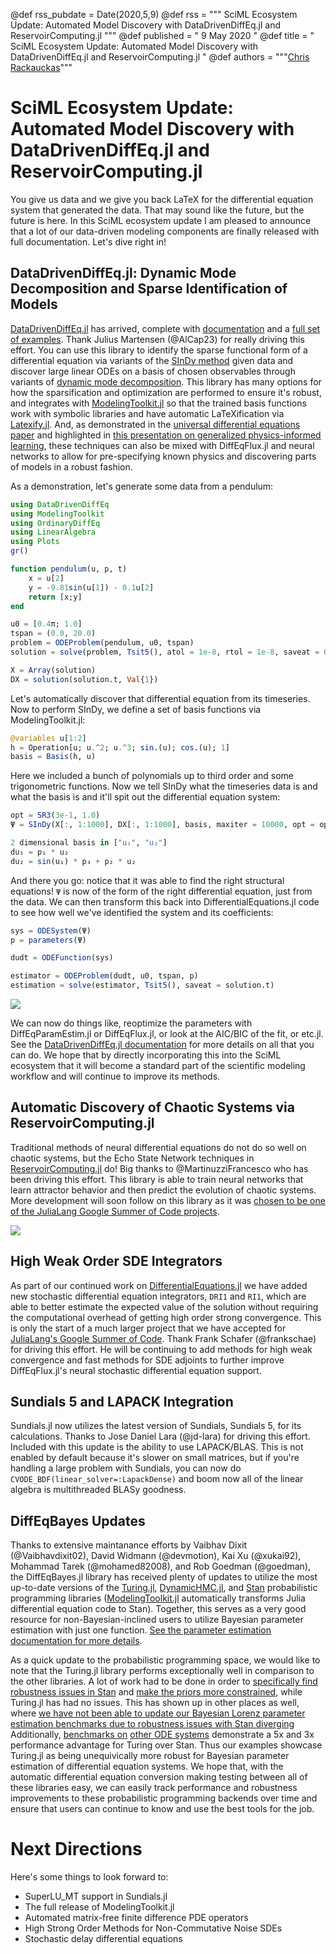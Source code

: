 ﻿@def rss_pubdate = Date(2020,5,9)
@def rss = """ SciML Ecosystem Update: Automated Model Discovery with DataDrivenDiffEq.jl and ReservoirComputing.jl """
@def published = " 9 May 2020 "
@def title = " SciML Ecosystem Update: Automated Model Discovery with DataDrivenDiffEq.jl and ReservoirComputing.jl "
@def authors = """<a href="https://github.com/ChrisRackauckas">Chris Rackauckas</a>"""  

# SciML Ecosystem Update: Automated Model Discovery with DataDrivenDiffEq.jl and ReservoirComputing.jl

You give us data and we give you back LaTeX for the differential equation system
that generated the data. That may sound like the future, but the future is here.
In this SciML ecosystem update I am pleased to announce that a lot of our
data-driven modeling components are finally released with full documentation.
Let's dive right in!

## DataDrivenDiffEq.jl: Dynamic Mode Decomposition and Sparse Identification of Models

[DataDrivenDiffEq.jl](https://github.com/SciML/DataDrivenDiffEq.jl) has arrived, complete with [documentation](https://datadriven.sciml.ai/dev/)
and a [full set of examples](https://github.com/SciML/DataDrivenDiffEq.jl/tree/master/examples).
Thank Julius Martensen (@AlCap23) for really driving this effort.
You can use this library to identify the sparse functional form of a differential
equation via variants of the [SInDy method](https://www.pnas.org/content/113/15/3932)
given data and discover large linear ODEs on a basis of chosen observables through
variants of [dynamic mode decomposition](https://en.wikipedia.org/wiki/Dynamic_mode_decomposition).
This library has many options for how the sparsification and optimization are
performed to ensure it's robust, and integrates with
[ModelingToolkit.jl](https://github.com/SciML/ModelingToolkit.jl) so that the
trained basis functions work with symbolic libraries and have automatic
LaTeXification via [Latexify.jl](https://github.com/korsbo/Latexify.jl). And,
as demonstrated in the [universal differential equations paper](https://arxiv.org/abs/2001.04385)
and highlighted in [this presentation on generalized physics-informed learning](https://www.youtube.com/watch?v=SEhMWkgcTOI),
these techniques can also be mixed with DiffEqFlux.jl and neural networks to
allow for pre-specifying known physics and discovering parts of models in a
robust fashion.

As a demonstration, let's generate some data from a pendulum:

```julia
using DataDrivenDiffEq
using ModelingToolkit
using OrdinaryDiffEq
using LinearAlgebra
using Plots
gr()

function pendulum(u, p, t)
    x = u[2]
    y = -9.81sin(u[1]) - 0.1u[2]
    return [x;y]
end

u0 = [0.4π; 1.0]
tspan = (0.0, 20.0)
problem = ODEProblem(pendulum, u0, tspan)
solution = solve(problem, Tsit5(), atol = 1e-8, rtol = 1e-8, saveat = 0.001)

X = Array(solution)
DX = solution(solution.t, Val{1})
```

Let's automatically discover that differential equation from its timeseries.
Now to perform SInDy, we define a set of basis functions via ModelingToolkit.jl:

```julia
@variables u[1:2]
h = Operation[u; u.^2; u.^3; sin.(u); cos.(u); 1]
basis = Basis(h, u)
```

Here we included a bunch of polynomials up to third order and some trigonometric
functions. Now we tell SInDy what the timeseries data is and what the basis is
and it'll spit out the differential equation system:

```julia
opt = SR3(3e-1, 1.0)
Ψ = SInDy(X[:, 1:1000], DX[:, 1:1000], basis, maxiter = 10000, opt = opt, normalize = true)
```

```julia
2 dimensional basis in ["u₁", "u₂"]
du₁ = p₁ * u₂
du₂ = sin(u₁) * p₃ + p₂ * u₂
```

And there you go: notice that it was able to find the right structural equations!
`Ψ` is now of the form of the right differential equation, just from the data.
We can then transform this back into DifferentialEquations.jl code to see how
well we've identified the system and its coefficients:

```julia
sys = ODESystem(Ψ)
p = parameters(Ψ)

dudt = ODEFunction(sys)

estimator = ODEProblem(dudt, u0, tspan, p)
estimation = solve(estimator, Tsit5(), saveat = solution.t)
```

![](https://user-images.githubusercontent.com/1814174/81472998-c9e67880-91c9-11ea-919b-b712f17abc80.png)

We can now do things like, reoptimize the parameters with DiffEqParamEstim.jl
or DiffEqFlux.jl, or look at the AIC/BIC of the fit, or etc.jl. See the
[DataDrivenDiffEq.jl documentation](https://datadriven.sciml.ai/dev/) for
more details on all that you can do. We hope that by directly incorporating this
into the SciML ecosystem that it will become a standard part of the scientific
modeling workflow and will continue to improve its methods.

## Automatic Discovery of Chaotic Systems via ReservoirComputing.jl

Traditional methods of neural differential equations do not do so well on chaotic
systems, but the Echo State Network techniques in
[ReservoirComputing.jl](https://github.com/SciML/ReservoirComputing.jl) do!
Big thanks to @MartinuzziFrancesco who has been driving this effort.
This library is able to train neural networks that learn attractor behavior and
then predict the evolution of chaotic systems. More development will soon follow
on this library as it was
[chosen to be one of the JuliaLang Google Summer of Code projects](https://summerofcode.withgoogle.com/organizations/6363760870031360/?sp-page=2#5374375945043968).

![](https://user-images.githubusercontent.com/10376688/72997095-1913c380-3dfc-11ea-9702-a9734a375b96.png)

## High Weak Order SDE Integrators

As part of our continued work on [DifferentialEquations.jl](https://diffeq.sciml.ai/latest/)
we have added new stochastic differential equation integrators, `DRI1` and `RI1`,
which are able to better estimate the expected value of the solution without
requiring the computational overhead of getting high order strong convergence.
This is only the start of a much larger project that we have accepted for
[JuliaLang's Google Summer of Code](https://summerofcode.withgoogle.com/organizations/6363760870031360/#5505348691034112).
Thank Frank Schafer (@frankschae) for driving this effort. He will be continuing
to add methods for high weak convergence and fast methods for SDE adjoints to
further improve DiffEqFlux.jl's neural stochastic differential equation support.

## Sundials 5 and LAPACK Integration

Sundials.jl now utilizes the latest version of Sundials, Sundials 5, for its
calculations. Thanks to Jose Daniel Lara (@jd-lara) for driving this effort.
Included with this update is the ability to use LAPACK/BLAS. This is not enabled
by default because it's slower on small matrices, but if you're handling a large
problem with Sundials, you can now do `CVODE_BDF(linear_solver=:LapackDense)`
and boom now all of the linear algebra is multithreaded BLASy goodness.

## DiffEqBayes Updates

Thanks to extensive maintanance efforts by Vaibhav Dixit (@Vaibhavdixit02),
David Widmann (@devmotion), Kai Xu (@xukai92), Mohammad Tarek (@mohamed82008),
and Rob Goedman (@goedman), the DiffEqBayes.jl library has received plenty of
updates to utilize the most up-to-date versions of the [Turing.jl](https://github.com/TuringLang/Turing.jl),
[DynamicHMC.jl](https://github.com/tpapp/DynamicHMC.jl), and [Stan](https://mc-stan.org/users/interfaces/julia-stan)
probabilistic programming libraries ([ModelingToolkit.jl](https://github.com/SciML/ModelingToolkit.jl)
automatically transforms Julia differential equation code to Stan). Together,
this serves as a very good resource for non-Bayesian-inclined users to utilize
Bayesian parameter estimation with just one function.
[See the parameter estimation documentation for more details](https://diffeq.sciml.ai/latest/analysis/parameter_estimation/).

As a quick update to the probabilistic programming space, we would like to note
that the Turing.jl library performs exceptionally well in comparison to the
other libraries. A lot of work had to be done in order to
[specifically find robustness issues in Stan](https://github.com/SciML/DiffEqBayes.jl/pull/154)
and [make the priors more constrained](https://github.com/SciML/DiffEqBayes.jl/pull/155),
while Turing.jl has had no issues. This has shown up in other places as well,
where [we have not been able to update our Bayesian Lorenz parameter estimation benchmarks due to robustness issues with Stan diverging](https://github.com/SciML/DiffEqBenchmarks.jl/blob/510c3683aa00ffa8e96e5c25bb07ef9301a06251/pdf/ParameterEstimation/DiffEqBayesLorenz.pdf)
Additionally, [benchmarks on](https://benchmarks.sciml.ai/html/ParameterEstimation/DiffEqBayesLotkaVolterra.html)
[other ODE systems](https://benchmarks.sciml.ai/html/ParameterEstimation/DiffEqBayesFitzHughNagumo.html)
demonstrate a 5x and 3x performance advantage for Turing over Stan. Thus our
examples showcase Turing.jl as being unequivically more robust for Bayesian
parameter estimation of differential equation systems. We hope that, with the
automatic differential equation conversion making testing between all of these
libraries easy, we can easily track performance and robustness improvements to
these probabilistic programming backends over time and ensure that users can
continue to know and use the best tools for the job.

# Next Directions

Here's some things to look forward to:

- SuperLU_MT support in Sundials.jl
- The full release of ModelingToolkit.jl
- Automated matrix-free finite difference PDE operators
- High Strong Order Methods for Non-Commutative Noise SDEs
- Stochastic delay differential equations
